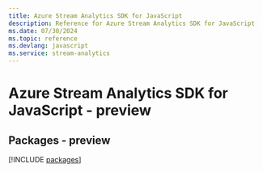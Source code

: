```yaml
---
title: Azure Stream Analytics SDK for JavaScript
description: Reference for Azure Stream Analytics SDK for JavaScript
ms.date: 07/30/2024
ms.topic: reference
ms.devlang: javascript
ms.service: stream-analytics
---
```

# Azure Stream Analytics SDK for JavaScript - preview
## Packages - preview
[!INCLUDE [packages](stream-analytics-index.md)]